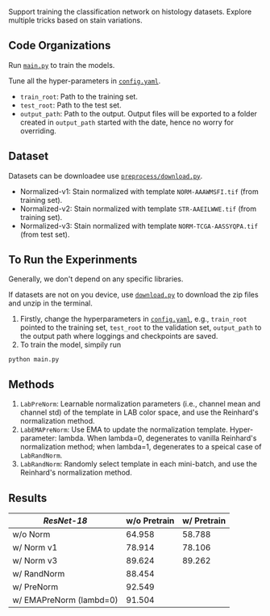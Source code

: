 Support training the classification network on histology datasets. 
Explore multiple tricks based on stain variations.

## Code Organizations

Run [`main.py`](main.py) to train the models.

Tune all the hyper-parameters in [`config.yaml`](config.yaml).
- `train_root`: Path to the training set.
- `test_root`: Path to the test set.
- `output_path`: Path to the output. Output files will be exported to a folder created in `output_path` started with the date, hence no worry for overriding.

## Dataset

Datasets can be downloadee use [`preprocess/download.py`](preprocess/download.py).

- Normalized-v1: Stain normalized with template `NORM-AAAWMSFI.tif` (from training set).
- Normalized-v2: Stain normalized with template `STR-AAEILWWE.tif` (from training set).
- Normalized-v3: Stain normalized with template `NORM-TCGA-AASSYQPA.tif` (from test set).

## To Run the Experinments
Generally, we don't depend on any specific libraries.

If datasets are not on you device, use [`download.py`](preprocess/download.py) to download the zip files and unzip in the terminal.

1. Firstly, change the hyperparameters in [`config.yaml`](config.yaml),
e.g., `train_root` pointed to the training set, `test_root` to the validation set, `output_path` to the output path where loggings and checkpoints are saved. 
2. To train the model, simpily run
```
python main.py
```

## Methods
1. `LabPreNorm`: Learnable normalization parameters (i.e., channel mean and channel std) of the template in LAB color space, and use the Reinhard's normalization method.
3. `LabEMAPreNorm`: Use EMA to update the normalization template. Hyper-parameter: lambda. When lambda=0, degenerates to vanilla Reinhard's normalization method; when lambda=1, degenerates to a speical case of `LabRandNorm`.
2. `LabRandNorm`: Randomly select template in each mini-batch, and use the Reinhard's normalization method.

## Results
| *ResNet-18* | w/o Pretrain | w/ Pretrain |
| -- | -- | -- |
| w/o Norm    | 64.958 | 58.788 |
| w/ Norm v1  | 78.914 | 78.106 |
| w/ Norm v3  | 89.624 | 89.262 |
| w/ RandNorm | 88.454 | |
| w/ PreNorm  | 92.549 | |
| w/ EMAPreNorm (lambd=0) | 91.504 | |

